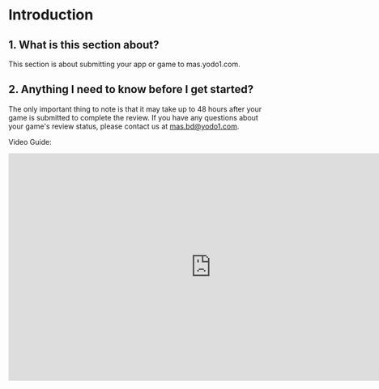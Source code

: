 # Introduction

## 1. What is this section about?

This section  is about submitting your app or game to mas.yodo1.com. 

## 2. Anything I need to know before I get started?

The only important thing to note is that it may take up to 48 hours after your game is submitted to complete the review. If you have any questions about your game's review status, please contact us at mas.bd@yodo1.com.

Video Guide:

<iframe 
    height=450 
    width=800 
    src='https://www.loom.com/share/c03d4cd46eae4328887ac9ad4a47375a'
    frameborder=0 
    allowfullscreen>
</iframe>

